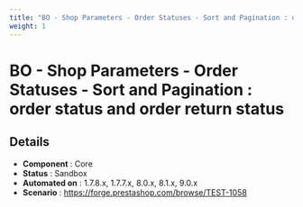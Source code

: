 ```yaml
---
title: "BO - Shop Parameters - Order Statuses - Sort and Pagination : order status and order return status"
weight: 1
---
```


# BO - Shop Parameters - Order Statuses - Sort and Pagination : order status and order return status
## Details
* **Component** : Core
* **Status** : Sandbox
* **Automated on** : 1.7.8.x, 1.7.7.x, 8.0.x, 8.1.x, 9.0.x
* **Scenario** : https://forge.prestashop.com/browse/TEST-1058

